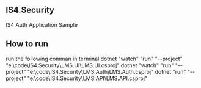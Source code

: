 ## IS4.Security
IS4 Auth Application Sample

## How to run
run the following comman in terminal
dotnet "watch" "run" "--project" "e:\code\IS4.Security\LMS.UI\LMS.UI.csproj"
dotnet "watch" "run" "--project" "e:\code\IS4.Security\LMS.Auth\LMS.Auth.csproj"
dotnet "run" "--project" "e:\code\IS4.Security\LMS.API\LMS.API.csproj"